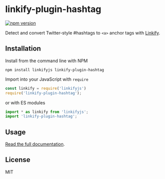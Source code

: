 linkify-plugin-hashtag
===

[![npm version](https://badge.fury.io/js/linkify-plugin-hashtag.svg)](https://www.npmjs.com/package/linkify-plugin-hashtag)

Detect and convert Twitter-style #hashtags to `<a>` anchor tags with [Linkify](https://linkify.js.org/).

## Installation

Install from the command line with NPM

```
npm install linkifyjs linkify-plugin-hashtag
```

Import into your JavaScript with `require`
```js
const linkify = require('linkifyjs')
require('linkify-plugin-hashtag');
```
or with ES modules

```js
import * as linkify from 'linkifyjs';
import 'linkify-plugin-hashtag';
```

## Usage

[Read the full documentation](https://linkify.js.org/docs/plugin-hashtag.html).

## License

MIT
